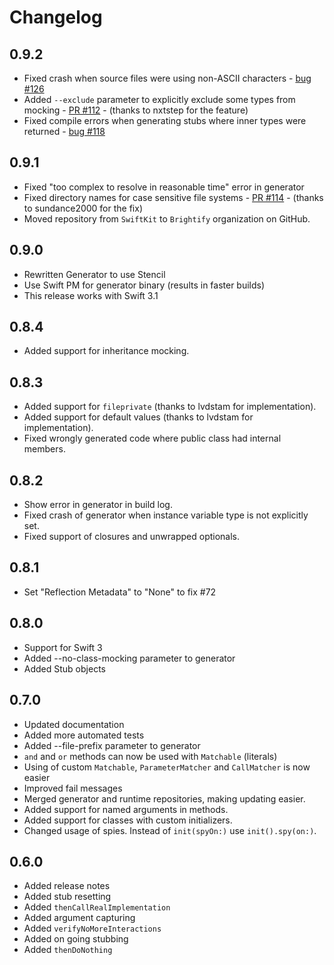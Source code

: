 # Changelog

## 0.9.2

* Fixed crash when source files were using non-ASCII characters - [bug #126](https://github.com/Brightify/Cuckoo/issues/126)
* Added `--exclude` parameter to explicitly exclude some types from mocking - [PR #112](https://github.com/Brightify/Cuckoo/pull/112) - (thanks to nxtstep for the feature)
* Fixed compile errors when generating stubs where inner types were returned - [bug #118](https://github.com/Brightify/Cuckoo/issues/118)

## 0.9.1

* Fixed "too complex to resolve in reasonable time" error in generator
* Fixed directory names for case sensitive file systems - [PR #114](https://github.com/Brightify/Cuckoo/pull/115) - (thanks to sundance2000 for the fix)
* Moved repository from `SwiftKit` to `Brightify` organization on GitHub.

## 0.9.0

* Rewritten Generator to use Stencil
* Use Swift PM for generator binary (results in faster builds)
* This release works with Swift 3.1

## 0.8.4

* Added support for inheritance mocking.  

## 0.8.3

* Added support for `fileprivate` (thanks to lvdstam for implementation).
* Added support for default values (thanks to lvdstam for implementation).
* Fixed wrongly generated code where public class had internal members.

## 0.8.2

* Show error in generator in build log.
* Fixed crash of generator when instance variable type is not explicitly set.
* Fixed support of closures and unwrapped optionals.

## 0.8.1

* Set "Reflection Metadata" to "None" to fix #72

## 0.8.0

* Support for Swift 3
* Added --no-class-mocking parameter to generator
* Added Stub objects

## 0.7.0

* Updated documentation
* Added more automated tests
* Added --file-prefix parameter to generator
* `and` and `or` methods can now be used with `Matchable` (literals)
* Using of custom `Matchable`, `ParameterMatcher` and `CallMatcher` is now easier
* Improved fail messages
* Merged generator and runtime repositories, making updating easier.
* Added support for named arguments in methods.
* Added support for classes with custom initializers.
* Changed usage of spies. Instead of `init(spyOn:)` use `init().spy(on:)`.

## 0.6.0

* Added release notes
* Added stub resetting
* Added `thenCallRealImplementation`
* Added argument capturing
* Added `verifyNoMoreInteractions`
* Added on going stubbing
* Added `thenDoNothing`
